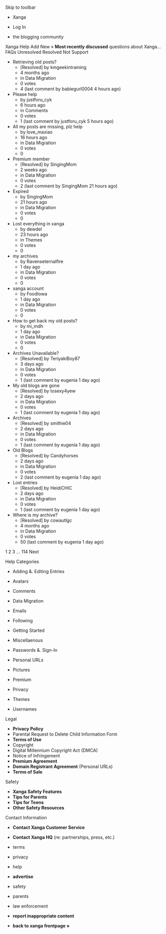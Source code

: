 Skip to toolbar

*   Xanga

*   Log In

*   the blogging community

Xanga Help Add New » **Most recently discussed** questions about Xanga… FAQs Unresolved Resolved Not Support

*   Retrieving old posts?
    *   \[Resolved\] by kmgeekintraining
    *   4 months ago
    *   in Data Migration
    *   0 votes
    *   4 (last comment by babiegurl0004 4 hours ago)
*   Please help
    *   by justforu\_cyk
    *   6 hours ago
    *   in Comments
    *   0 votes
    *   1 (last comment by justforu\_cyk 5 hours ago)
*   All my posts are missing, plz help
    *   by love\_maxiao
    *   16 hours ago
    *   in Data Migration
    *   0 votes
    *   0
*   Premium member
    *   \[Resolved\] by SingingMom
    *   2 weeks ago
    *   in Data Migration
    *   0 votes
    *   2 (last comment by SingingMom 21 hours ago)
*   Expired
    *   by SingingMom
    *   21 hours ago
    *   in Data Migration
    *   0 votes
    *   0
*   Lost everything in xanga
    *   by dewdel
    *   23 hours ago
    *   in Themes
    *   0 votes
    *   0
*   my archives
    *   by Ravenseternalfire
    *   1 day ago
    *   in Data Migration
    *   0 votes
    *   0
*   xanga account
    *   by FoodIowa
    *   1 day ago
    *   in Data Migration
    *   0 votes
    *   0
*   How to get back my old posts?
    *   by mi\_mdh
    *   1 day ago
    *   in Data Migration
    *   0 votes
    *   0
*   Archives Unavailable?
    *   \[Resolved\] by TeriyakiBoy87
    *   3 days ago
    *   in Data Migration
    *   0 votes
    *   1 (last comment by eugenia 1 day ago)
*   My old blogs are gone
    *   \[Resolved\] by tosexy4yew
    *   2 days ago
    *   in Data Migration
    *   0 votes
    *   1 (last comment by eugenia 1 day ago)
*   Archives
    *   \[Resolved\] by smithie04
    *   2 days ago
    *   in Data Migration
    *   0 votes
    *   1 (last comment by eugenia 1 day ago)
*   Old Blogs
    *   \[Resolved\] by Candyhorses
    *   2 days ago
    *   in Data Migration
    *   0 votes
    *   2 (last comment by eugenia 1 day ago)
*   Lost entries
    *   \[Resolved\] by HeidiCHIC
    *   2 days ago
    *   in Data Migration
    *   0 votes
    *   1 (last comment by eugenia 1 day ago)
*   Where is my archive?
    *   \[Resolved\] by cowautlgc
    *   4 months ago
    *   in Data Migration
    *   0 votes
    *   50 (last comment by eugenia 1 day ago)

1 2 3 ... 114 Next

Help Categories

*   Adding &. Editing Entries
*   Avatars
*   Comments
*   Data Migration
*   Emails
*   Following
*   Getting Started
*   Miscellaenous

*   Passwords &. Sign-In
*   Personal URLs
*   Pictures
*   Premium
*   Privacy
*   Themes
*   Usernames

Legal

*   **Privacy Policy**
*   Parental Request to Delete Child Information Form
*   **Terms of Use**
*   Copyright
*   Digital Millennium Copyright Act (DMCA)
*   Notice of Infringement
*   **Premium Agreement**
*   **Domain Registrant Agreement** (Personal URLs)
*   **Terms of Sale**

Safety

*   **Xanga Safety Features**
*   **Tips for Parents**
*   **Tips for Teens**
*   **Other Safety Resources**

Contact Information

*   **Contact Xanga Customer Service**
*   **Contact Xanga HQ** (re: partnerships, press, etc.)

*   terms
*   privacy
*   help
*   **advertise**

*   safety
*   parents
*   law enforcement
*   **report inappropriate content**

*   **back to xanga frontpage »**